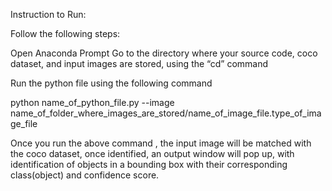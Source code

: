 Instruction to Run:

Follow the following steps:


Open Anaconda Prompt
Go to the directory where your source code, coco dataset, and input images are stored, using the “cd” command




Run the python file using the following command

python name_of_python_file.py --image name_of_folder_where_images_are_stored/name_of_image_file.type_of_image_file



Once you run the above command , the input image will be matched  with the coco dataset, once identified, an output window will pop up, with identification of objects in a bounding box with their corresponding class(object) and confidence score.




